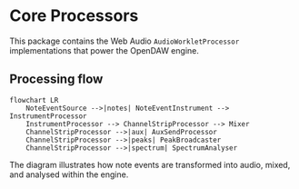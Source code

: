 # Core Processors

This package contains the Web Audio `AudioWorkletProcessor` implementations that power the OpenDAW engine.

## Processing flow

```mermaid
flowchart LR
    NoteEventSource -->|notes| NoteEventInstrument --> InstrumentProcessor
    InstrumentProcessor --> ChannelStripProcessor --> Mixer
    ChannelStripProcessor -->|aux| AuxSendProcessor
    ChannelStripProcessor -->|peaks| PeakBroadcaster
    ChannelStripProcessor -->|spectrum| SpectrumAnalyser
```

The diagram illustrates how note events are transformed into audio, mixed, and analysed within the engine.
